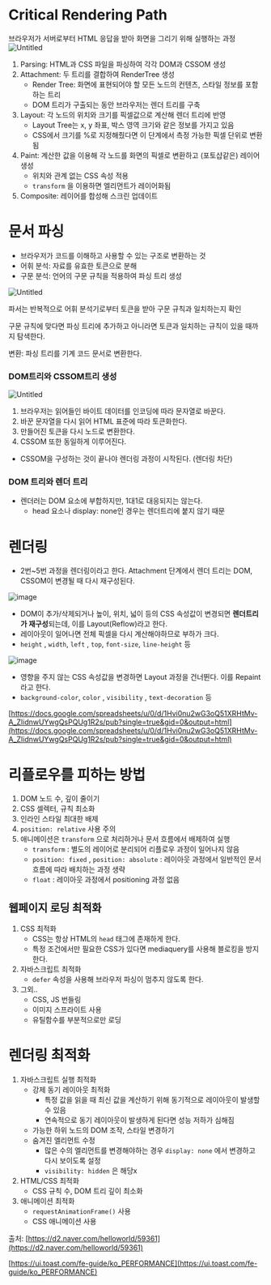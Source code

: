# Critical Rendering Path

브라우저가 서버로부터 HTML 응답을 받아 화면을 그리기 위해 실행하는 과정
![Untitled](https://user-images.githubusercontent.com/55427367/209946999-e6675cfb-7893-451d-b8eb-726034b2078c.png)

1. Parsing: HTML과 CSS 파일을 파싱하여 각각 DOM과 CSSOM 생성
2. Attachment: 두 트리를 결합하여 RenderTree 생성
   - Render Tree: 화면에 표현되어야 할 모든 노드의 컨텐츠, 스타일 정보를 포함하는 트리
   - DOM 트리가 구출되는 동안 브라우저는 렌더 트리를 구축
3. Layout: 각 노드의 위치와 크기를 픽셀값으로 계산해 렌더 트리에 반영
   - Layout Tree는 x, y 좌표, 박스 영역 크기와 같은 정보를 가지고 있음
   - CSS에서 크기를 %로 지정해줬다면 이 단계에서 측정 가능한 픽셀 단위로 변환됨
4. Paint: 계산한 값을 이용해 각 노드를 화면의 픽셀로 변환하고 (포토샵같은) 레이어 생성
   - 위치와 관계 없는 CSS 속성 적용
   - `transform` 을 이용하면 엘리먼트가 레이어화됨
5. Composite: 레이어를 합성해 스크린 업데이트

# 문서 파싱

- 브라우저가 코드를 이해하고 사용할 수 있는 구조로 변환하는 것
- 어휘 분석: 자료를 유효한 토큰으로 분해
- 구문 분석: 언어의 구문 규칙을 적용하여 파싱 트리 생성

![Untitled](https://user-images.githubusercontent.com/55427367/209947016-f222c21b-11c4-4e64-ae62-e01b92ec7a8a.png)

파서는 반복적으로 어휘 분석기로부터 토큰을 받아 구문 규칙과 일치하는지 확인

구문 규칙에 맞다면 파싱 트리에 추가하고 아니라면 토큰과 일치하는 규칙이 있을 때까지 탐색한다.

변환: 파싱 트리를 기계 코드 문서로 변환한다.

### DOM트리와 CSSOM트리 생성

![Untitled](https://user-images.githubusercontent.com/55427367/209947032-1487c53c-0303-408e-a747-15251f6d8235.png)

1. 브라우저는 읽어들인 바이트 데이터를 인코딩에 따라 문자열로 바꾼다.
2. 바꾼 문자열을 다시 읽어 HTML 표준에 따라 토큰화한다.
3. 만들어진 토큰을 다시 노드로 변환한다.
4. CSSOM 또한 동일하게 이루어진다.

- CSSOM을 구성하는 것이 끝나야 렌더링 과정이 시작된다. (렌더링 차단)

### DOM 트리와 렌더 트리

- 렌더러는 DOM 요소에 부합하지만, 1대1로 대응되지는 않는다.
  - head 요소나 display: none인 경우는 렌더트리에 붙지 않기 때문

# 렌더링

- 2번~5번 과정을 렌더링이라고 한다. Attachment 단계에서 렌더 트리는 DOM, CSSOM이 변경될 때 다시 재구성된다.

![image](https://user-images.githubusercontent.com/55427367/180432782-872257e6-2bec-40dc-b3d4-3135a682e960.png)

- DOM이 추가/삭제되거나 높이, 위치, 넓이 등의 CSS 속성값이 변경되면 **렌더트리가 재구성**되는데, 이를 Layout(Reflow)라고 한다.
- 레이아웃이 일어나면 전체 픽셀을 다시 계산해야하므로 부하가 크다.
- `height` , `width`, `left` , `top`, `font-size`, `line-height` 등

![image](https://user-images.githubusercontent.com/55427367/180432968-75e818c8-3665-45fd-8464-ffdc4bd097de.png)

- 영향을 주지 않는 CSS 속성값을 변경하면 Layout 과정을 건너뛴다. 이를 Repaint라고 한다.
- `background-color`, `color` , `visibility` , `text-decoration` 등

[https://docs.google.com/spreadsheets/u/0/d/1Hvi0nu2wG3oQ51XRHtMv-A_ZlidnwUYwgQsPQUg1R2s/pub?single=true&gid=0&output=html](https://docs.google.com/spreadsheets/u/0/d/1Hvi0nu2wG3oQ51XRHtMv-A_ZlidnwUYwgQsPQUg1R2s/pub?single=true&gid=0&output=html)

# 리플로우를 피하는 방법

1. DOM 노드 수, 깊이 줄이기
2. CSS 셀렉터, 규칙 최소화
3. 인라인 스타일 최대한 배제
4. `position: relative` 사용 주의
5. 애니메이션은 `transform` 으로 처리하거나 문서 흐름에서 배제하여 실행
   - `transform` : 별도의 레이어로 분리되어 리플로우 과정이 일어나지 않음
   - `position: fixed` , `position: absolute` : 레이아웃 과정에서 일반적인 문서 흐름에 따라 배치하는 과정 생략
   - `float` : 레이아웃 과정에서 positioning 과정 없음

## 웹페이지 로딩 최적화

1. CSS 최적화
   - CSS는 항상 HTML의 `head` 태그에 존재하게 한다.
   - 특정 조건에서만 필요한 CSS가 있다면 mediaquery를 사용해 블로킹을 방지한다.
2. 자바스크립트 최적화
   - `defer` 속성을 사용해 브라우저 파싱이 멈추지 않도록 한다.
3. 그외..
   - CSS, JS 번들링
   - 이미지 스프라이트 사용
   - 유틸함수를 부분적으로만 로딩

# 렌더링 최적화

1. 자바스크립트 실행 최적화
   - 강제 동기 레이아웃 최적화
     - 특정 값을 읽을 때 최신 값을 계산하기 위해 동기적으로 레이아웃이 발생할 수 있음
     - 연속적으로 동기 레이아웃이 발생하게 된다면 성능 저하가 심해짐
   - 가능한 하위 노드의 DOM 조작, 스타일 변경하기
   - 숨겨진 엘리먼트 수정
     - 많은 수의 엘리먼트를 변경해야하는 경우 `display: none` 에서 변경하고 다시 보이도록 설정
     - `visibility: hidden` 은 해당x
2. HTML/CSS 최적화
   - CSS 규칙 수, DOM 트리 깊이 최소화
3. 애니메이션 최적화
   - `requestAnimationFrame()` 사용
   - CSS 애니메이션 사용

출처: [https://d2.naver.com/helloworld/59361](https://d2.naver.com/helloworld/59361)

[https://ui.toast.com/fe-guide/ko_PERFORMANCE](https://ui.toast.com/fe-guide/ko_PERFORMANCE)
